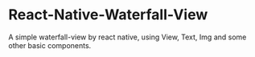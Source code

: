 # React-Native-Waterfall-View
A simple waterfall-view by react native, using View, Text, Img and some other basic components.
